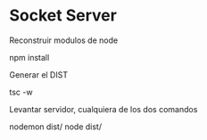 


# Socket Server 

Reconstruir modulos de node

npm install


Generar el DIST

tsc -w


Levantar servidor, cualquiera de los dos comandos

nodemon dist/
node dist/
